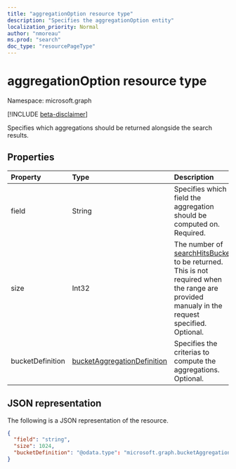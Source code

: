 ```yaml
---
title: "aggregationOption resource type"
description: "Specifies the aggregationOption entity"
localization_priority: Normal
author: "nmoreau"
ms.prod: "search"
doc_type: "resourcePageType"
---
```


# aggregationOption resource type

Namespace: microsoft.graph

[!INCLUDE [beta-disclaimer](../../includes/beta-disclaimer.md)]

Specifies which aggregations should be returned alongside the search results.

## Properties

| Property     | Type        | Description |
|:-------------|:------------|:------------|
|field|String|Specifies which field the aggregation should be computed on. Required.|
|size|Int32|The number of [searchHitsBucket](searchHitsBucket.md) to be returned. This is not required when the range are provided manualy in the request specified. Optional.|
|bucketDefinition|[bucketAggregationDefinition](bucketaggregationdefinition.md)|Specifies the criterias to compute the aggregations. Optional.|

## JSON representation

The following is a JSON representation of the resource.

<!-- {
  "blockType": "resource",
  "optionalProperties": [

  ],
  "@odata.type": "microsoft.graph.aggregationOption",
  "baseType": null
}-->

```json
{
  "field": "string",
  "size": 1024,
  "bucketDefinition": "@odata.type": "microsoft.graph.bucketAggregationDefinition"
}
```

<!-- uuid: 16cd6b66-4b1a-43a1-adaf-3a886856ed98
2019-02-04 14:57:30 UTC -->
<!-- {
  "type": "#page.annotation",
  "description": "sortProperty resource",
  "keywords": "",
  "section": "documentation",
  "tocPath": ""
}-->